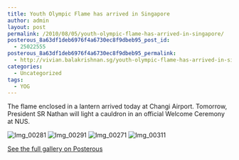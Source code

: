 ```yaml
---
title: Youth Olympic Flame has arrived in Singapore
author: admin
layout: post
permalink: /2010/08/05/youth-olympic-flame-has-arrived-in-singapore/
posterous_8a63df1deb6976f4a6730ec8f9dbeb95_post_id:
  - 25022555
posterous_8a63df1deb6976f4a6730ec8f9dbeb95_permalink:
  - http://vivian.balakrishnan.sg/youth-olympic-flame-has-arrived-in-singapore
categories:
  - Uncategorized
tags:
  - YOG
---
```

<p>The flame enclosed in a lantern arrived today at Changi Airport. Tomorrow, President SR Nathan will light a cauldron in an official Welcome Ceremony at NUS.</p>

<p><img src="http://vivian.balakrishnan.sg/wp-content/uploads/2010/08/IMG_00281.jpg.scaled.1000-300x224.jpg" alt="Img_00281" />
<img src="http://vivian.balakrishnan.sg/wp-content/uploads/2010/08/IMG_00291.jpg.scaled.1000-300x224.jpg" alt="Img_00291" />
<img src="http://vivian.balakrishnan.sg/wp-content/uploads/2010/08/IMG_00271.jpg.scaled.1000-300x224.jpg" alt="Img_00271" />
<img src="http://vivian.balakrishnan.sg/wp-content/uploads/2010/08/IMG_00311.jpg.scaled.1000-300x224.jpg" alt="Img_00311" /></p>

<p><a href="http://vivian.balakrishnan.sg/youth-olympic-flame-has-arrived-in-singapore">See the full gallery on Posterous</a></p>
